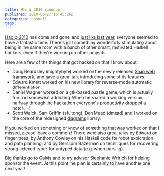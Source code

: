 ```yaml
---
title: Hac φ 2010 roundup
published: 2010-05-27T16:45:20Z
categories: haskell
tags: 
---
```


<a href="http://byorgey.wordpress.com/2010/05/20/hac-%cf%86-2010/">Hac φ 2010</a> has come and gone, and <a href="http://byorgey.wordpress.com/2009/07/29/hac-phi-roundup/">just like last year</a>, everyone seemed to have a fantastic time.  There's just something wonderfully stimulating about being in the same room with a bunch of other smart, motivated Haskell hackers, even if they're working on other projects.

Here are a few of the things that got hacked on that I know about:
<ul>
	<li>Doug Beardsley (mightybyte) worked on the newly released <a href="http://snapframework.com">Snap web framework</a>, and gave a great talk introducing some of its features.</li>
	<li>Edward Kmett worked on his new library for reverse-mode automatic differentiation.</li>
	<li>Daniel Wagner worked on a gtk-based puzzle game, which is actually fun and somewhat addicting.  When he shared a working version halfway through the hackathon everyone's productivity dropped a notch. =)</li>
	<li>Scott Walck, Sam Griffin (sfultong), Dan Mead (dmead) and I worked on the core of the redesigned <a href="http://code.haskell.org/diagrams/">diagrams</a> library.</li>
</ul>

If you worked on something or know of something that was worked on that I missed, please leave a comment!  There were also great talks by Edward on finger trees, by Anthony Cowley on his Haskell code for robot exploration and path planning, and by Gershom Bazerman on techniques for recovering strong indexed types for untyped data (e.g. when parsing).

Big thanks go to <a href="http://www.galois.com/">Galois</a> and to my advisor <a href="http://www.cis.upenn.edu/~sweirich/">Stephanie Weirich</a> for helping sponsor the event.  At this point the plan is certainly to have another one next year!

